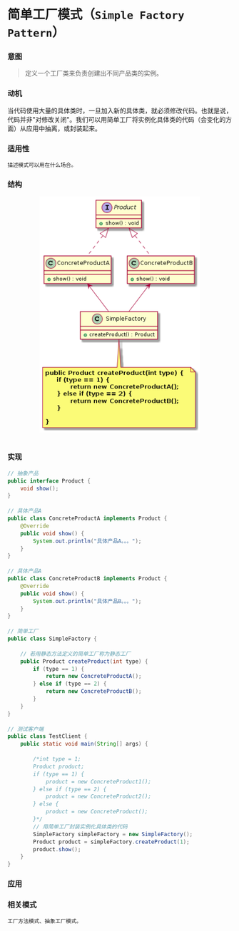 简单工厂模式（`Simple Factory Pattern`）
====================
### **意图**
> 定义一个工厂类来负责创建出不同产品类的实例。 

### **动机**
 当代码使用大量的具体类时，一旦加入新的具体类，就必须修改代码。也就是说，代码并非"对修改关闭"。我们可以用简单工厂将实例化具体类的代码（会变化的方面）从应用中抽离，或封装起来。

### **适用性**
    描述模式可以用在什么场合。

### **结构**
<div align="center"> <img src="images/12.simpleFactory.png" width="360px"> </div><br>

### **实现**

```java
// 抽象产品
public interface Product {
    void show();
}

// 具体产品A
public class ConcreteProductA implements Product {
    @Override
    public void show() {
        System.out.println("具体产品A。。。");
    }
}

// 具体产品A
public class ConcreteProductB implements Product {
    @Override
    public void show() {
        System.out.println("具体产品B。。。");
    }
}

// 简单工厂 
public class SimpleFactory {

    // 若用静态方法定义的简单工厂称为静态工厂
    public Product createProduct(int type) {
        if (type == 1) {
            return new ConcreteProductA();
        } else if (type == 2) {
            return new ConcreteProductB();
        }
    }
}

// 测试客户端
public class TestClient {
    public static void main(String[] args) {

        /*int type = 1;
        Product product;
        if (type == 1) {
            product = new ConcreteProduct1();
        } else if (type == 2) {
            product = new ConcreteProduct2();
        } else {
            product = new ConcreteProduct();
        }*/
        // 用简单工厂封装实例化具体类的代码
        SimpleFactory simpleFactory = new SimpleFactory();
        Product product = simpleFactory.createProduct(1);
        product.show();
    }
}
```

### **应用**

    
### **相关模式**
    工厂方法模式、抽象工厂模式。


